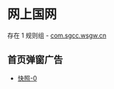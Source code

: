 # 网上国网

存在 1 规则组 - [com.sgcc.wsgw.cn](/src/apps/com.sgcc.wsgw.cn.ts)

## 首页弹窗广告

- [快照-0](https://gkd-kit.songe.li/import/12745042)
